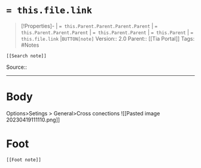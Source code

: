 # `= this.file.link`
>[!Properties]- | `= this.Parent.Parent.Parent.Parent` |  `= this.Parent.Parent.Parent` | `= this.Parent.Parent` | `= this.Parent` | `= this.file.link` |`BUTTON[note]` 
>Version:: 2.0
>Parent:: [[Tia Portal]]
>Tags: #Notes
```meta-bind-embed
[[Search note]]
```
Source::
***
# Body


Options>Setings > General>Cross conections
![[Pasted image 20230419111110.png]]









# Foot
```meta-bind-embed
[[Foot note]]
``` 